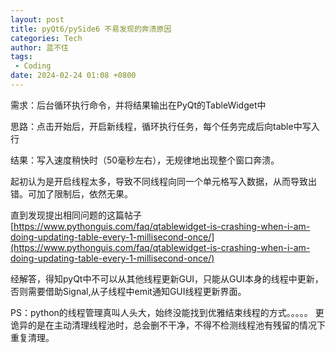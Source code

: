 ```yaml
---
layout: post
title: pyQt6/pySide6 不易发现的奔溃原因
categories: Tech
author: 蓝不住
tags:
 - Coding
date: 2024-02-24 01:08 +0800
---
```


需求：后台循环执行命令，并将结果输出在PyQt的TableWidget中

思路：点击开始后，开启新线程，循环执行任务，每个任务完成后向table中写入行

结果：写入速度稍快时（50毫秒左右），无规律地出现整个窗口奔溃。

起初认为是开启线程太多，导致不同线程向同一个单元格写入数据，从而导致出错。可加了限制后，依然无果。

直到发现提出相同问题的这篇帖子 [https://www.pythonguis.com/faq/qtablewidget-is-crashing-when-i-am-doing-updating-table-every-1-millisecond-once/](https://www.pythonguis.com/faq/qtablewidget-is-crashing-when-i-am-doing-updating-table-every-1-millisecond-once/)

经解答，得知pyQt中不可以从其他线程更新GUI，只能从GUI本身的线程中更新，否则需要借助Signal,从子线程中emit通知GUI线程更新界面。




PS：python的线程管理真叫人头大，始终没能找到优雅结束线程的方式。。。。。
更诡异的是在主动清理线程池时，总会删不干净，不得不检测线程池有残留的情况下重复清理。

